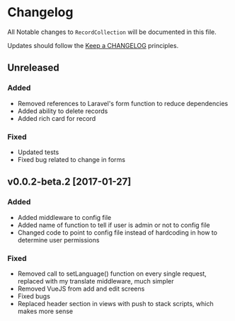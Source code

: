 # Changelog

All Notable changes to `RecordCollection` will be documented in this file.

Updates should follow the [Keep a CHANGELOG](http://keepachangelog.com/) principles.

## Unreleased
### Added
- Removed references to Laravel's form function to reduce dependencies
- Added ability to delete records
- Added rich card for record

### Fixed
- Updated tests
- Fixed bug related to change in forms

## v0.0.2-beta.2 [2017-01-27]

### Added
- Added middleware to config file
- Added name of function to tell if user is admin or not to config file
- Changed code to point to config file instead of hardcoding in how to determine user permissions

### Fixed
- Removed call to setLanguage() function on every single request, replaced with my translate middleware, much simpler
- Removed VueJS from add and edit screens
- Fixed bugs
- Replaced header section in views with push to stack scripts, which makes more sense